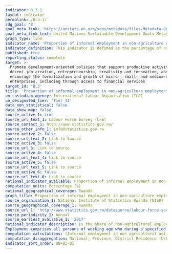```yaml
---
indicator: 8.3.1
layout: indicator
permalink: /8-3-1/
sdg_goal: '8'
goal_meta_link: 'https://unstats.un.org/sdgs/metadata/files/Metadata-08-03-01.pdf'
goal_meta_link_text: United Nations Sustainable Development Goals Metadata (PDF 231 KB)
graph_type: line
indicator_name: 'Proportion of informal employment in non-agriculture employment, by sex'
indicator_definition: This indicator is defined as the percentage of non-agricultural employment that is classified as informal employment.
published: true
reporting_status: complete
target: >-
  Promote development-oriented policies that support productive activities,
  decent job creation, entrepreneurship, creativity and innovation, and
  encourage the formalization and growth of micro-, small- and medium-sized
  enterprises, including through access to financial services
target_id: '8.3'
title: 'Proportion of informal employment in non-agriculture employment'
un_custodian_agency: International Labour Organisation (ILO)
un_designated_tier: 'Tier II'
data_non_statistical: false
data_show_map: false
source_active_1: true
source_url_text_1: Labour Force Survey (LFS)
source_contact_1: http://www.statistics.gov.rw/
source_other_info_1: info@statistics.gov.rw
source_active_2: false
source_url_text_2: Link to Source
source_active_3: false
source_url_3: Link to source
source_active_4: false
source_url_text_4: Link to source
source_active_5: false
source_url_text_5: Link to source
source_active_6: false
source_url_text_6: Link to source
national_indicator_available: Proportion of informal employment in non-agriculture employment
computation_units: Percentage (%)
national_geographical_coverage: Rwanda
graph_title: Proportion of informal employment in non-agriculture employment
source_organisation_1: National Institute of Statistics Rwanda (NISR)
source_geographical_coverage_1: Rwanda
source_url_1: 'http://www.statistics.gov.rw/datasource/labour-force-survey-0'
source_periodicity_1: Annual
source_earliest_available_1: '2017'
national_indicator_description: Is the share of non-agricultural employment which is classified as informal employment?
Employment comprises all persons of working age who during a specified brief period, such as one week or one day, performed work for others in exchange for pay or profit. Informal employment comprises persons who in their main or secondary jobs were in one of the following categories; (a) Own-account workers, employers and members of producers’ cooperatives employed in their own informal sector enterprises (the characteristics of the enterprise determine the informal nature of their jobs); (b) Own-account workers engaged in the production of goods exclusively for own final use by their household (e.g. subsistence farming); (c) Contributing family workers, regardless of whether they work in formal or informal sector enterprises (they usually do not have explicit, written contracts of employment, and are not subject to labour legislation, social security regulations, collective agreements, etc., which determines the informal nature of their jobs); (d) Employees holding informal jobs, whether employed by formal sector enterprises, informal sector enterprises, or as paid domestic workers by households (employees are considered to have informal jobs if their employment relationship is, in law or in practice, not subject to national labour legislation, income taxation, social protection or entitlement to certain employment benefits). An enterprise belongs to the informal sector if it fulfils the three following conditions: - It is an unincorporated enterprise (it is not constituted as a legal entity separate from its owners, and it is owned and controlled by one or more members of one or more households, and it is not a quasicorporation: it does not have a complete set of accounts, including balance sheets); (a) It is a market enterprise (it sells at least some of the goods or services it produces); (b) The enterprise is not registered or the employees of the enterprise are not registered or the number of persons engaged on a continuous basis is below a threshold determined by the country.
computation_calculations: (Informal employment in non agricultural activities / Total employment in non agricultural activities )* 100
computation_disaggregation: National, Province, District Residence (Urban & Rural), Sex, By Economic Activities
indicator_sort_order: 08-03-01
---
```

